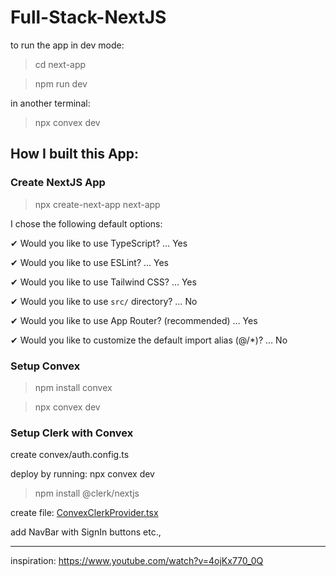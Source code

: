 # Full-Stack-NextJS

to run the app in dev mode:

> cd next-app

> npm run dev

in another terminal:
> npx convex dev

## How I built this App:

### Create NextJS App

> npx create-next-app next-app

I chose the following default options:


✔ Would you like to use TypeScript? … Yes

✔ Would you like to use ESLint? … Yes

✔ Would you like to use Tailwind CSS? … Yes

✔ Would you like to use `src/` directory? … No

✔ Would you like to use App Router? (recommended) … Yes

✔ Would you like to customize the default import alias (@/*)? … No 

### Setup Convex

>npm install convex

>npx convex dev

### Setup Clerk with Convex

create convex/auth.config.ts

deploy by running: npx convex dev

> npm install @clerk/nextjs

create file: [ConvexClerkProvider.tsx](next-app%2Fcomponents%2Fproviders%2FConvexClerkProvider.tsx)

add NavBar with SignIn buttons etc.,


---
inspiration:
https://www.youtube.com/watch?v=4ojKx770_0Q
